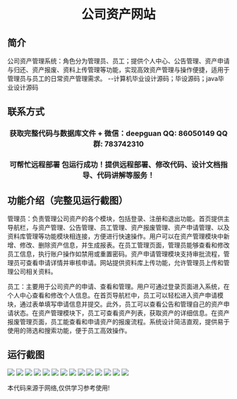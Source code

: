 <p><h1 align="center">公司资产网站</h1></p>

## 简介
公司资产管理系统：角色分为管理员、员工；提供个人中心、公告管理、资产申请与归还、资产报废、资料上传管理等功能，实现高效资产管理与操作便捷，适用于管理员与员工的日常资产管理需求。    --计算机毕业设计源码；毕设源码；java毕业设计源码


## 联系方式
<p><h3 align="center">获取完整代码与数据库文件 + 微信：deepguan QQ: 86050149 QQ群: 783742310</h3></p>
<p><h3 align="center">可帮忙远程部署 包运行成功！提供远程部署、修改代码、设计文档指导、代码讲解等服务！</h3></p>

## 功能介绍（完整见运行截图）
管理员：负责管理公司资产的各个模块，包括登录、注册和退出功能。首页提供主导航栏，与资产管理、公告管理、员工管理、资产报废管理、资产申请管理、以及资料库管理等功能模块相连接，方便进行快速操作。用户可以在资产管理模块中新增、修改、删除资产信息，并生成报表。在员工管理页面，管理员能够查看和修改员工信息，执行账户操作如禁用或重置密码。资产申请管理模块支持审批流程，管理员可查看申请详情并审核申请。网站提供资料库上传功能，允许管理员上传和管理公司相关资料。

员工：主要用于公司资产的申请、查看和管理。用户可通过登录页面进入系统，在个人中心查看和修改个人信息。在首页导航栏中，员工可以轻松进入资产申请模块，通过表单填写申请信息并提交。此外，员工可以查看公告和管理自己的资产申请状态。在资产管理模块下，员工可查看资产列表，获取资产的详细信息。在资产报废管理页面，员工能查看和申请资产的报废流程。系统设计简洁直观，提供易于使用的筛选和搜索功能，便于员工高效操作。


## 运行截图
![](https://bs-1329754181.cos.ap-shanghai.myqcloud.com/spring/CompanyAssetsWebsite/img/001.jpg)
![](https://bs-1329754181.cos.ap-shanghai.myqcloud.com/spring/CompanyAssetsWebsite/img/002.jpg)
![](https://bs-1329754181.cos.ap-shanghai.myqcloud.com/spring/CompanyAssetsWebsite/img/003.jpg)
![](https://bs-1329754181.cos.ap-shanghai.myqcloud.com/spring/CompanyAssetsWebsite/img/004.jpg)
![](https://bs-1329754181.cos.ap-shanghai.myqcloud.com/spring/CompanyAssetsWebsite/img/005.jpg)
![](https://bs-1329754181.cos.ap-shanghai.myqcloud.com/spring/CompanyAssetsWebsite/img/006.jpg)
![](https://bs-1329754181.cos.ap-shanghai.myqcloud.com/spring/CompanyAssetsWebsite/img/007.jpg)
![](https://bs-1329754181.cos.ap-shanghai.myqcloud.com/spring/CompanyAssetsWebsite/img/008.jpg)
![](https://bs-1329754181.cos.ap-shanghai.myqcloud.com/spring/CompanyAssetsWebsite/img/009.jpg)
![](https://bs-1329754181.cos.ap-shanghai.myqcloud.com/spring/CompanyAssetsWebsite/img/010.jpg)
![](https://bs-1329754181.cos.ap-shanghai.myqcloud.com/spring/CompanyAssetsWebsite/img/011.jpg)
![](https://bs-1329754181.cos.ap-shanghai.myqcloud.com/spring/CompanyAssetsWebsite/img/012.jpg)
![](https://bs-1329754181.cos.ap-shanghai.myqcloud.com/spring/CompanyAssetsWebsite/img/013.jpg)
![](https://bs-1329754181.cos.ap-shanghai.myqcloud.com/spring/CompanyAssetsWebsite/img/014.jpg)

<p>本代码来源于网络,仅供学习参考使用!</p>
